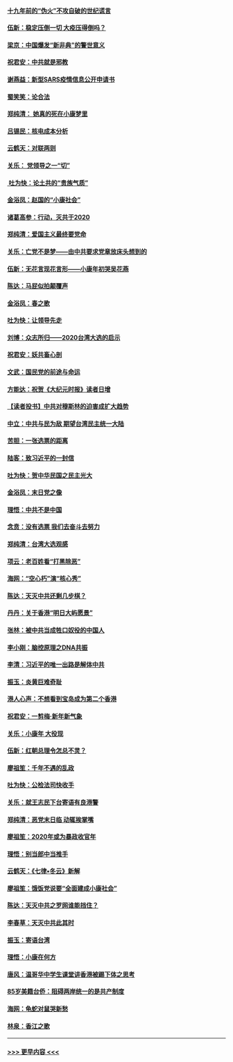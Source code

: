 #### [十九年前的“伪火”不攻自破的世纪谎言](../pages/nsc993/n11813238.md?t=01230131) 
#### [伍新：稳定压倒一切 大疫压得倒吗？](../pages/nsc993/n11812634.md?t=01230131) 
#### [梁京：中国爆发“新非典”的警世意义](../pages/nsc993/n11812554.md?t=01230131) 
#### [祝君安：中共就是邪教](../pages/nsc993/n11812431.md?t=01230131) 
#### [谢燕益：新型SARS疫情信息公开申请书](../pages/nsc993/n11808840.md?t=01230131) 
#### [蜀笑笑：论合法](../pages/nsc993/n11808064.md?t=01230131) 
#### [郑纯清： 她真的死在小康梦里](../pages/nsc993/n11806623.md?t=01230131) 
#### [吕锡民：核电成本分析](../pages/nsc993/n11806284.md?t=01230131) 
#### [云鹤天：对联两则](../pages/nsc993/n11805957.md?t=01230131) 
#### [关乐： 党领导之一“切”](../pages/nsc993/n11804505.md?t=01230131) 
#### [ 吐为快：论土共的“贵族气质”](../pages/nsc993/n11804490.md?t=01230131) 
#### [金浴凤：赵国的“小康社会”](../pages/nsc993/n11804452.md?t=01230131) 
#### [诸葛高参：行动，灭共于2020](../pages/nsc993/n11804120.md?t=01230131) 
#### [郑纯清：爱国主义最终要党命](../pages/nsc993/n11802197.md?t=01230131) 
#### [关乐：亡党不是梦——由中共要求党章放床头想到的](../pages/nsc993/n11802156.md?t=01230131) 
#### [伍新：无花言现花言形——小康年初哭吴花燕](../pages/nsc993/n11800044.md?t=01230131) 
#### [陈达：马屁似拍颠覆声](../pages/nsc993/n11800010.md?t=01230131) 
#### [金浴凤：春之歌](../pages/nsc993/n11797687.md?t=01230131) 
#### [吐为快：让领导先走](../pages/nsc993/n11797512.md?t=01230131) 
#### [刘博：众志所归——2020台湾大选的启示](../pages/nsc993/n11796878.md?t=01230131) 
#### [祝君安：妖共畜心剖](../pages/nsc993/n11794273.md?t=01230131) 
#### [文武：国民党的前途与命运](../pages/nsc993/n11794198.md?t=01230131) 
#### [方能达：祝贺《大纪元时报》读者日增](../pages/nsc993/n11793807.md?t=01230131) 
#### [【读者投书】中共对穆斯林的迫害成扩大趋势](../pages/nsc993/n11791371.md?t=01230131) 
#### [中立：中共与民为敌 期望台湾民主统一大陆](../pages/nsc993/n11790392.md?t=01230131) 
#### [苦胆：一张选票的距离](../pages/nsc993/n11788914.md?t=01230131) 
#### [陆客：致习近平的一封信](../pages/nsc993/n11788867.md?t=01230131) 
#### [吐为快：贺中华民国之民主光大](../pages/nsc993/n11788618.md?t=01230131) 
#### [金浴凤：末日党之像](../pages/nsc993/n11787475.md?t=01230131) 
#### [理悟：中共不是中国](../pages/nsc993/n11787463.md?t=01230131) 
#### [念贲：没有选票  我们去奋斗去努力](../pages/nsc993/n11787398.md?t=01230131) 
#### [郑纯清：台湾大选观感](../pages/nsc993/n11786210.md?t=01230131) 
#### [项云：老百姓看“打黑除恶”](../pages/nsc993/n11785398.md?t=01230131) 
#### [海网：“空心朽”演“核心秀”](../pages/nsc993/n11783874.md?t=01230131) 
#### [陈达：天灭中共还剩几步棋？](../pages/nsc993/n11783719.md?t=01230131) 
#### [丹丹：关于香港“明日大屿愿景”](../pages/nsc993/n11783273.md?t=01230131) 
#### [张林：被中共当成牲口奴役的中国人](../pages/nsc993/n11782397.md?t=01230131) 
#### [李小刚：脑控原理之DNA共振](../pages/nsc993/n11780962.md?t=01230131) 
#### [李清：习近平的唯一出路是解体中共](../pages/nsc993/n11780866.md?t=01230131) 
#### [振玉：炎黄巨难奇耻](../pages/nsc993/n11779632.md?t=01230131) 
#### [港人心声：不想看到宝岛成为第二个香港](../pages/nsc993/n11778817.md?t=01230131) 
#### [祝君安：一剪梅‧新年新气象](../pages/nsc993/n11776340.md?t=01230131) 
#### [关乐：小康年 大役现](../pages/nsc993/n11774213.md?t=01230131) 
#### [伍新：红朝总理令怎总不灵？](../pages/nsc993/n11770813.md?t=01230131) 
#### [廖祖笙：千年不遇的乱政](../pages/nsc993/n11770373.md?t=01230131) 
#### [吐为快：公检法司快收手](../pages/nsc993/n11770359.md?t=01230131) 
#### [关乐：就王志民下台寄语有良港警](../pages/nsc993/n11769903.md?t=01230131) 
#### [郑纯清：恶党末日临 动辄挨掌嘴](../pages/nsc993/n11769356.md?t=01230131) 
#### [廖祖笙：2020年或为暴政收官年](../pages/nsc993/n11768216.md?t=01230131) 
#### [理悟：别当郎中当推手](../pages/nsc993/n11768243.md?t=01230131) 
#### [云鹤天：《七律▪冬云》新解](../pages/nsc993/n11768204.md?t=01230131) 
#### [廖祖笙：饿饭党说要“全面建成小康社会”](../pages/nsc993/n11767482.md?t=01230131) 
#### [陈达：天灭中共之罗网谁能挡住？](../pages/nsc993/n11767465.md?t=01230131) 
#### [李春草：天灭中共此其时](../pages/nsc993/n11767452.md?t=01230131) 
#### [振玉：寄语台湾](../pages/nsc993/n11767432.md?t=01230131) 
#### [理悟：小康在何方](../pages/nsc993/n11767394.md?t=01230131) 
#### [唐风：温哥华中学生课堂讲香港被踢下体之思考](../pages/nsc993/n11766848.md?t=01230131) 
#### [85岁美籍台侨：阻碍两岸统一的是共产制度](../pages/nsc993/n11765043.md?t=01230131) 
#### [海网：龟蛇对鼠哭新愁](../pages/nsc993/n11764895.md?t=01230131) 
#### [林泉：香江之歌](../pages/nsc993/n11764415.md?t=01230131) 

----
#### [ >>> 更早内容 <<< ](../indexes/nsc993-earlier.md)
